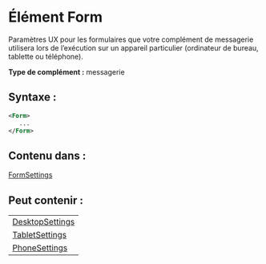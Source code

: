 
# <a name="form-element"></a>Élément Form
Paramètres UX pour les formulaires que votre complément de messagerie utilisera lors de l’exécution sur un appareil particulier (ordinateur de bureau, tablette ou téléphone).

 **Type de complément :** messagerie


## <a name="syntax:"></a>Syntaxe :


```XML
<Form>
   ...
</Form>
```


## <a name="contained-in:"></a>Contenu dans :

[FormSettings](../../reference/manifest/formsettings.md)


## <a name="can-contain:"></a>Peut contenir :


||
|:-----|
|[DesktopSettings](../../reference/manifest/desktopsettings.md)|
|[TabletSettings](../../reference/manifest/tabletsettings.md)|
|[PhoneSettings](../../reference/manifest/phonesettings.md)|
